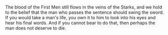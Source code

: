 The blood of the First Men still flows in the veins of the Starks, and we hold to the belief that the man who passes the sentence should swing the sword. If you would take a man's life, you own it to him to look into his eyes and hear his final words. And if you cannot bear to do that, then perhaps the man does not deserve to die.